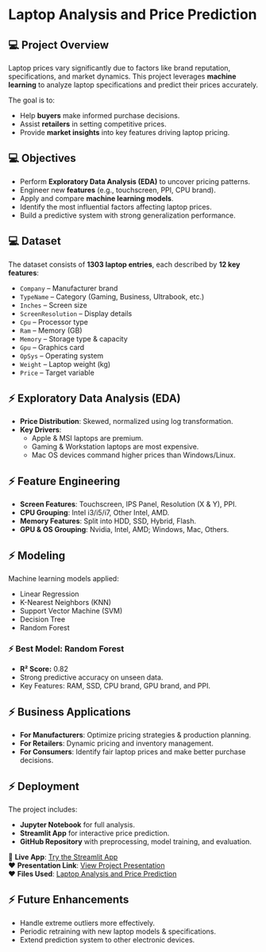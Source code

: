 # Laptop Analysis and Price Prediction  

## 💻 Project Overview  
Laptop prices vary significantly due to factors like brand reputation, specifications, and market dynamics. This project leverages **machine learning** to analyze laptop specifications and predict their prices accurately.  

The goal is to:  
- Help **buyers** make informed purchase decisions.  
- Assist **retailers** in setting competitive prices.  
- Provide **market insights** into key features driving laptop pricing.  


## 💻 Objectives  
- Perform **Exploratory Data Analysis (EDA)** to uncover pricing patterns.  
- Engineer new **features** (e.g., touchscreen, PPI, CPU brand).  
- Apply and compare **machine learning models**.  
- Identify the most influential factors affecting laptop prices.  
- Build a predictive system with strong generalization performance.  


## 💻 Dataset  
The dataset consists of **1303 laptop entries**, each described by **12 key features**:  

- `Company` – Manufacturer brand  
- `TypeName` – Category (Gaming, Business, Ultrabook, etc.)  
- `Inches` – Screen size  
- `ScreenResolution` – Display details  
- `Cpu` – Processor type  
- `Ram` – Memory (GB)  
- `Memory` – Storage type & capacity  
- `Gpu` – Graphics card  
- `OpSys` – Operating system  
- `Weight` – Laptop weight (kg)  
- `Price` – Target variable  


## ⚡ Exploratory Data Analysis (EDA)  
- **Price Distribution**: Skewed, normalized using log transformation.  
- **Key Drivers**:  
  - Apple & MSI laptops are premium.  
  - Gaming & Workstation laptops are most expensive.  
  - Mac OS devices command higher prices than Windows/Linux.  


## ⚡ Feature Engineering  
- **Screen Features**: Touchscreen, IPS Panel, Resolution (X & Y), PPI.  
- **CPU Grouping**: Intel i3/i5/i7, Other Intel, AMD.  
- **Memory Features**: Split into HDD, SSD, Hybrid, Flash.  
- **GPU & OS Grouping**: Nvidia, Intel, AMD; Windows, Mac, Others.  


## ⚡ Modeling  
Machine learning models applied:  
- Linear Regression  
- K-Nearest Neighbors (KNN)  
- Support Vector Machine (SVM)  
- Decision Tree  
- Random Forest  

### ⚡ Best Model: Random Forest  
- **R² Score:** 0.82  
- Strong predictive accuracy on unseen data.  
- Key Features: RAM, SSD, CPU brand, GPU brand, and PPI.  


## ⚡ Business Applications  
- **For Manufacturers**: Optimize pricing strategies & production planning.  
- **For Retailers**: Dynamic pricing and inventory management.  
- **For Consumers**: Identify fair laptop prices and make better purchase decisions.  


## ⚡ Deployment  
The project includes:  
- **Jupyter Notebook** for full analysis.  
- **Streamlit App** for interactive price prediction.  
- **GitHub Repository** with preprocessing, model training, and evaluation.  

💜 **Live App**: [Try the Streamlit App](https://abhbaty-laptop-analysis-and-price-prediction-laptop-mxkaw0.streamlit.app/)  
❤️ **Presentation Link**: [View Project Presentation](https://1drv.ms/p/c/6bbfef19ea5efc48/EUrEJk6WpyhGtWXTFWTDyckBrGT0FYqX0kBNTE3JNSS44Q?e=tDZog3)  
❤️ **Files Used**: [Laptop Analysis and Price Prediction](https://github.com/abhbaty/Laptop-Analysis-and-Price-Prediction)  


## ⚡ Future Enhancements  
- Handle extreme outliers more effectively.  
- Periodic retraining with new laptop models & specifications.  
- Extend prediction system to other electronic devices.  
